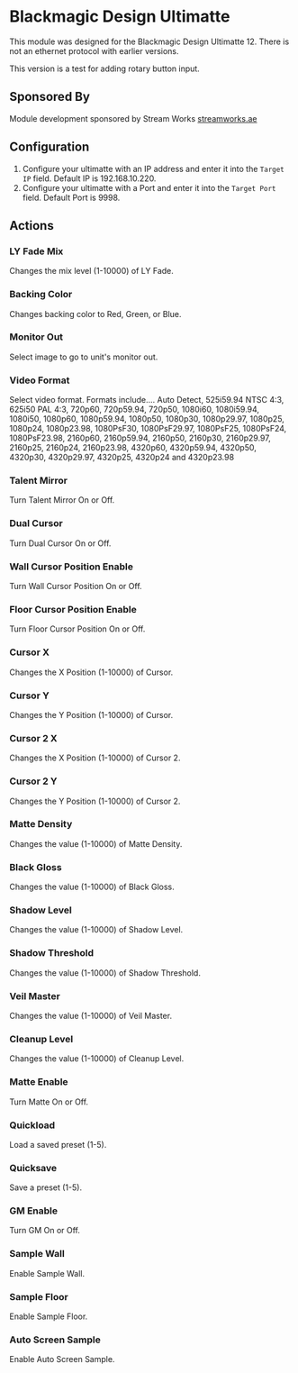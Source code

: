 # Blackmagic Design Ultimatte

This module was designed for the Blackmagic Design Ultimatte 12. There is not an ethernet protocol with earlier versions.

This version is a test for adding rotary button input.

## Sponsored By
Module development sponsored by Stream Works [streamworks.ae](streamworks.ae)

## Configuration

1. Configure your ultimatte with an IP address and enter it into the `Target IP` field. Default IP is 192.168.10.220.
2. Configure your ultimatte with a Port and enter it into the `Target Port` field. Default Port is 9998.


## Actions
### LY Fade Mix
Changes the mix level (1-10000) of LY Fade.
### Backing Color
Changes backing color to Red, Green, or Blue.
### Monitor Out
Select image to go to unit's monitor out.
### Video Format
Select video format. Formats include....
Auto Detect, 525i59.94 NTSC 4:3, 
625i50 PAL 4:3, 720p60, 720p59.94, 
720p50, 1080i60, 1080i59.94, 
1080i50, 1080p60, 1080p59.94, 
1080p50, 1080p30, 1080p29.97, 
1080p25, 1080p24, 1080p23.98, 
1080PsF30, 1080PsF29.97, 
1080PsF25, 1080PsF24, 
1080PsF23.98, 2160p60, 2160p59.94, 
2160p50, 2160p30, 2160p29.97, 
2160p25, 2160p24, 2160p23.98, 
4320p60, 4320p59.94, 4320p50, 
4320p30, 4320p29.97, 4320p25, 
4320p24 and 4320p23.98
### Talent Mirror
Turn Talent Mirror On or Off.
### Dual Cursor
Turn Dual Cursor On or Off.
### Wall Cursor Position Enable
Turn Wall Cursor Position On or Off.
### Floor Cursor Position Enable
Turn Floor Cursor Position On or Off.
### Cursor X
Changes the X Position (1-10000) of Cursor.
### Cursor Y
Changes the Y Position (1-10000) of Cursor.
### Cursor 2 X
Changes the X Position (1-10000) of Cursor 2.
### Cursor 2 Y
Changes the Y Position (1-10000) of Cursor 2.
### Matte Density
Changes the value (1-10000) of Matte Density.
### Black Gloss
Changes the value (1-10000) of Black Gloss.
### Shadow Level
Changes the value (1-10000) of Shadow Level.
### Shadow Threshold
Changes the value (1-10000) of Shadow Threshold.
### Veil Master
Changes the value (1-10000) of Veil Master.
### Cleanup Level
Changes the value (1-10000) of Cleanup Level.
### Matte Enable
Turn Matte On or Off.
### Quickload
Load a saved preset (1-5).
### Quicksave
Save a preset (1-5).
### GM Enable
Turn GM On or Off.
### Sample Wall
Enable Sample Wall.
### Sample Floor
Enable Sample Floor.
### Auto Screen Sample
Enable Auto Screen Sample.
